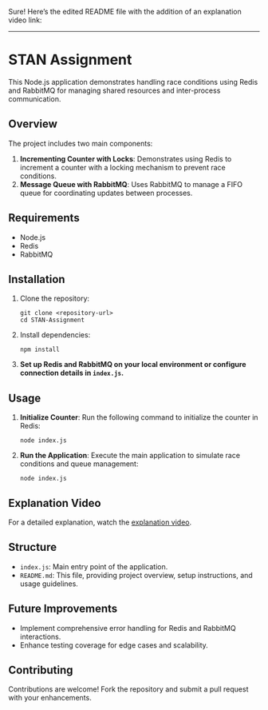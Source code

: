 Sure! Here’s the edited README file with the addition of an explanation video link:

---

# STAN Assignment

This Node.js application demonstrates handling race conditions using Redis and RabbitMQ for managing shared resources and inter-process communication.

## Overview

The project includes two main components:

1. **Incrementing Counter with Locks**: Demonstrates using Redis to increment a counter with a locking mechanism to prevent race conditions.
2. **Message Queue with RabbitMQ**: Uses RabbitMQ to manage a FIFO queue for coordinating updates between processes.

## Requirements

- Node.js
- Redis
- RabbitMQ

## Installation

1. Clone the repository:

   ```
   git clone <repository-url>
   cd STAN-Assignment
   ```

2. Install dependencies:

   ```
   npm install
   ```

3. **Set up Redis and RabbitMQ on your local environment or configure connection details in `index.js`.**

## Usage

1. **Initialize Counter**: Run the following command to initialize the counter in Redis:

   ```
   node index.js
   ```

2. **Run the Application**: Execute the main application to simulate race conditions and queue management:

   ```
   node index.js
   ```

## Explanation Video

For a detailed explanation, watch the [explanation video](https://drive.google.com/file/d/12tT9iO23H8Zxh0fZrnvqCqQgvDh78UQl/view?usp=sharing).

## Structure

- `index.js`: Main entry point of the application.
- `README.md`: This file, providing project overview, setup instructions, and usage guidelines.

## Future Improvements

- Implement comprehensive error handling for Redis and RabbitMQ interactions.
- Enhance testing coverage for edge cases and scalability.

## Contributing

Contributions are welcome! Fork the repository and submit a pull request with your enhancements.
